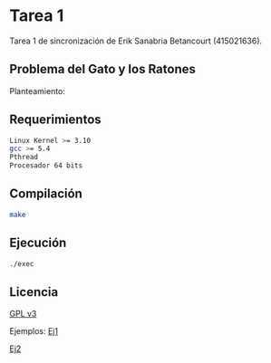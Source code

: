# Tarea 1

Tarea 1 de sincronización de Erik Sanabria Betancourt (415021636).

## Problema del Gato y los Ratones

Planteamiento:

## Requerimientos

```bash
Linux Kernel >= 3.10
gcc >= 5.4
Pthread
Procesador 64 bits
```
## Compilación

```bash
make
```

## Ejecución

```bash
./exec
```

## Licencia
[GPL v3](https://www.gnu.org/licenses/gpl-3.0.html)

Ejemplos:
[Ej1](https://www.geeksforgeeks.org/multithreading-c-2/)

[Ej2](https://timmurphy.org/2010/05/04/pthreads-in-c-a-minimal-working-example/)